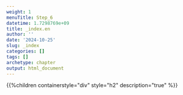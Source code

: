 ```yaml
---
weight: 1
menuTitle: Step_6
datetime: 1.7298769e+09
title: _index.en
author: ''
date: '2024-10-25'
slug: _index
categories: []
tags: []
archetype: chapter
output: html_document
---
```


{{%children containerstyle="div" style="h2" description="true" %}}
